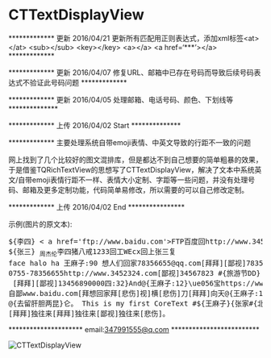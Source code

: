 # CTTextDisplayView
************* 更新 2016/04/21  更新所有匹配用正则表达式，添加xml标签\<at\>\</at\> \<sub\>\</sub\> \<key\>\</key\> \<a\>\</a\> \<a href=‘***’\>\</a\> *************








************* 更新 2016/04/07 修复URL、邮箱中已存在号码而导致后续号码表达式不验证此号码问题 *************

************* 更新 2016/04/05 处理邮箱、电话号码、颜色、下划线等 **************

************* 上传 2016/04/02 Start **************

************* 主要处理系统自带emoji表情、中英文导致的行距不一致的问题 

网上找到了几个比较好的图文混排库，但是都达不到自己想要的简单粗暴的效果，于是借鉴TQRichTextView的思想写了CTTextDisplayView，解决了文本中系统英文/自带emoji表情行距不一样、表情大小定制、字距等一些问题，并没有处理号码、邮箱及更多定制功能，代码简单易修改，所以需要的可以自己修改定制。

************* 上传 2016/04/02 End ****************

示例(图片的原文本):

<pre>
${李四} < a href='ftp://www.baidu.com'>FTP百度</a>回http://www.3452324.com右<a href='www.baidu.com'>WWW百度</a>复<a href='https://www.google.com'>Google</a>
${张三} <sub>周杰伦</sub><key>李四</key><at>猪八戒</at>1233回工WEcx回上张三复
face halo ha 王麻子:90 想人们回家78356655@qq.com[拜拜][鄙视]78356655 
0755-78356655http://www.3452324.com[鄙视]34567823 #{旅游节DD} 13456890000
 [拜拜][鄙视]13456890000四:32}And@{王麻子:12}\ue056宝https://www.google.com/贵的@时间[拜拜]视我 
自鄙www.baidu.com[拜<at>想回家</at>拜[悲伤]视]横[悲伤]刀[拜拜]向天@{王麻子:12}笑[拜拜]，
@{去留肝胆两昆}仑。 This is my first CoreText #${王麻子}{张家#{北京奥运会}界旅游}#{周杰伦:23}
[拜拜]独往来[拜拜]独往来[鄙视]独往来[悲伤]。
</pre>

*********************  email:347991555@q.com   *************************

![CTTextDisplayView](https://github.com/BrownCN023/CTTextDisplayView/blob/master/ScreenShot_02.png)